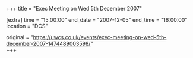 +++
title = "Exec Meeting on Wed 5th December 2007"

[extra]
time = "15:00:00"
end_date = "2007-12-05"
end_time = "16:00:00"
location = "DCS"

original = "https://uwcs.co.uk/events/exec-meeting-on-wed-5th-december-2007-1474489003598/"    
+++



